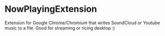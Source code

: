 # NowPlayingExtension
Extension for Google Chrome/Chromium that writes SoundCloud or Youtube music to a file. Good for streaming or ricing desktop :)

